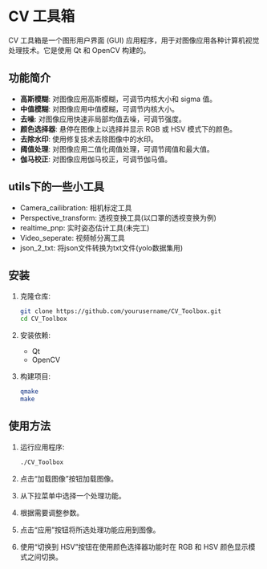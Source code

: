 # CV 工具箱

CV 工具箱是一个图形用户界面 (GUI) 应用程序，用于对图像应用各种计算机视觉处理技术。它是使用 Qt 和 OpenCV 构建的。

## 功能简介

- **高斯模糊**: 对图像应用高斯模糊，可调节内核大小和 sigma 值。
- **中值模糊**: 对图像应用中值模糊，可调节内核大小。
- **去噪**: 对图像应用快速非局部均值去噪，可调节强度。
- **颜色选择器**: 悬停在图像上以选择并显示 RGB 或 HSV 模式下的颜色。
- **去除水印**: 使用修复技术去除图像中的水印。
- **阈值处理**: 对图像应用二值化阈值处理，可调节阈值和最大值。
- **伽马校正**: 对图像应用伽马校正，可调节伽马值。
## utils下的一些小工具
- Camera_cailibration: 相机标定工具
- Perspective_transform: 透视变换工具(以口罩的透视变换为例)
- realtime_pnp: 实时姿态估计工具(未完工)
- Video_seperate: 视频帧分离工具
- json_2_txt: 将json文件转换为txt文件(yolo数据集用)
## 安装

1. 克隆仓库:
    ```sh
    git clone https://github.com/yourusername/CV_Toolbox.git
    cd CV_Toolbox
    ```

2. 安装依赖:
    - Qt
    - OpenCV

3. 构建项目:
    ```sh
    qmake
    make
    ```

## 使用方法

1. 运行应用程序:
    ```sh
    ./CV_Toolbox
    ```

2. 点击“加载图像”按钮加载图像。

3. 从下拉菜单中选择一个处理功能。

4. 根据需要调整参数。

5. 点击“应用”按钮将所选处理功能应用到图像。

6. 使用“切换到 HSV”按钮在使用颜色选择器功能时在 RGB 和 HSV 颜色显示模式之间切换。

